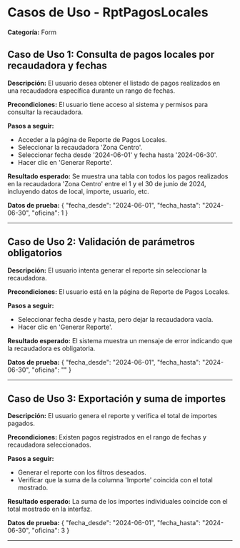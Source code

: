 # Casos de Uso - RptPagosLocales

**Categoría:** Form

## Caso de Uso 1: Consulta de pagos locales por recaudadora y fechas

**Descripción:** El usuario desea obtener el listado de pagos realizados en una recaudadora específica durante un rango de fechas.

**Precondiciones:**
El usuario tiene acceso al sistema y permisos para consultar la recaudadora.

**Pasos a seguir:**
- Acceder a la página de Reporte de Pagos Locales.
- Seleccionar la recaudadora 'Zona Centro'.
- Seleccionar fecha desde '2024-06-01' y fecha hasta '2024-06-30'.
- Hacer clic en 'Generar Reporte'.

**Resultado esperado:**
Se muestra una tabla con todos los pagos realizados en la recaudadora 'Zona Centro' entre el 1 y el 30 de junio de 2024, incluyendo datos de local, importe, usuario, etc.

**Datos de prueba:**
{ "fecha_desde": "2024-06-01", "fecha_hasta": "2024-06-30", "oficina": 1 }

---

## Caso de Uso 2: Validación de parámetros obligatorios

**Descripción:** El usuario intenta generar el reporte sin seleccionar la recaudadora.

**Precondiciones:**
El usuario está en la página de Reporte de Pagos Locales.

**Pasos a seguir:**
- Seleccionar fecha desde y hasta, pero dejar la recaudadora vacía.
- Hacer clic en 'Generar Reporte'.

**Resultado esperado:**
El sistema muestra un mensaje de error indicando que la recaudadora es obligatoria.

**Datos de prueba:**
{ "fecha_desde": "2024-06-01", "fecha_hasta": "2024-06-30", "oficina": "" }

---

## Caso de Uso 3: Exportación y suma de importes

**Descripción:** El usuario genera el reporte y verifica el total de importes pagados.

**Precondiciones:**
Existen pagos registrados en el rango de fechas y recaudadora seleccionados.

**Pasos a seguir:**
- Generar el reporte con los filtros deseados.
- Verificar que la suma de la columna 'Importe' coincida con el total mostrado.

**Resultado esperado:**
La suma de los importes individuales coincide con el total mostrado en la interfaz.

**Datos de prueba:**
{ "fecha_desde": "2024-06-01", "fecha_hasta": "2024-06-30", "oficina": 3 }

---

